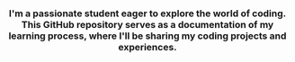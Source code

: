<h3 align="center">I'm a passionate student eager to explore the world of coding. This GitHub repository serves as a documentation of my learning process, where I'll be sharing my coding projects and experiences.</h3>
